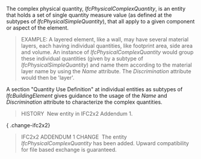 ﻿The complex physical quantity, _IfcPhysicalComplexQuantity_, is an entity that holds a set of single quantity measure value (as defined at the subtypes of _IfcPhysicalSimpleQuantity_), that all apply to a given component or aspect of the element.

> EXAMPLE: A layered element, like a wall, may have several material layers, each having individual quantities, like footprint area, side area and volume. An instance of _IfcPhysicalComplexQuantity_ would group these individual quantities (given by a subtype of _IfcPhysicalSimpleQuantity_) and name them according to the material layer name by using the _Name_ attribute. The _Discrimination_ attribute would then be 'layer'.

A section "Quantity Use Definition" at individual entities as subtypes of _IfcBuildingElement_ gives guidance to the usage of the _Name_ and _Discrimination_ attribute to characterize the complex quantities.

> HISTORY&nbsp; New entity in IFC2x2 Addendum 1.

{ .change-ifc2x2}
> IFC2x2 ADDENDUM 1 CHANGE&nbsp; The entity _IfcPhysicalComplexQuantity_ has been added. Upward compatibility for file based exchange is guaranteed.